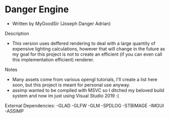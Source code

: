 # Danger Engine 
- Written by MyGoodSir (Joseph Danger Adrian)

Description
- This version uses deffered rendering to deal with a large quantity of expensive lighting calculations, however that will change in the future as my goal for this project is not to create an efficient (if you can even call this implementation efficient) renderer.

Notes
- Many assets come from various opengl tutorials, I'll create a list here soon, but this project is meant for personal use anyway.
- assimp wanted to be compiled with MSVC so I ditched my beloved build system and now im just using Visual Studio 2019 :(

External Dependencies:
-GLAD
-GLFW
-GLM
-SPDLOG
-STBIMAGE
-IMGUI
-ASSIMP

